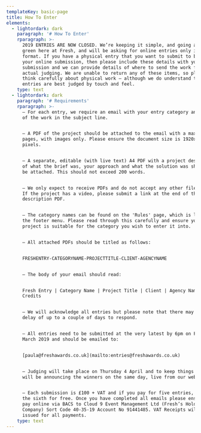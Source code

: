 ```yaml
---
templateKey: basic-page
title: How To Enter
elements:
  - lightordark: dark
    paragraph: '# How To Enter'
    rparagraph: >-
      2019 ENTRIES ARE NOW CLOSED. We’re keeping it simple, and going a little
      green here at Fresh, and will be asking for online entries only in a PDF
      format. If you have a physical entry that you want to submit to back up
      your online submission, then please include these details with your
      submission and we can provide details of where to send the work for the
      actual judging. We are unable to return any of these items, so please
      think carefully about physical work – although we do understand that some
      entries are best judged by touch and feel.
    type: text
  - lightordark: dark
    paragraph: '# Requirements'
    rparagraph: >-
      – For each entry, we require an email with your entry category and title
      of the work in the subject line. 


      – A PDF of the project should be attached to the email with a maximum of 5
      pages, with images only. Please ensure the document size is 1920x1080
      pixels.


      – A separate, editable (with live text) A4 PDF with a project description
      of what the brief was, your approach and what the solution was should also
      be attached. This should not exceed 200 words.


      – We only expect to receive PDFs and do not accept any other file types.
      If the project has a video, please submit a link at the end of the project
      description PDF. 


      – The category names can be found on the 'Rules' page, which is located in
      the footer menu. Please read through this carefully and ensure your
      project is suitable for the category you wish to enter it into.


      – All attached PDFs should be titled as follows:


      FRESHENTRY-CATEGORYNAME-PROJECTTITLE-CLIENT-AGENCYNAME


      – The body of your email should read:


      Fresh Entry | Category Name | Project Title | Client | Agency Name |
      Credits


      – We will acknowledge all entries but please note that there may be a
      delay of up to a couple of days to respond.


      – All entries need to be submitted at the very latest by 6pm on Friday 29
      March 2019 and should be emailed to:


      [paula@freshawards.co.uk](mailto:entries@freshawards.co.uk)


      – Judging will take place on Thursday 4 April and to keep things fresh, we
      will be announcing the winners on the same day, live from our website.


      – Each submission is £100 + VAT and if you pay for five entries, you get
      the sixth for free. Once you have completed all emails please ensure you
      pay online via BACS to Cloud 9 Event Management Ltd (Fresh’s Holding
      Company) Sort Code 40-35-19 Account No 91441485. VAT Receipts will be
      issued for all payments.
    type: text
---
```


